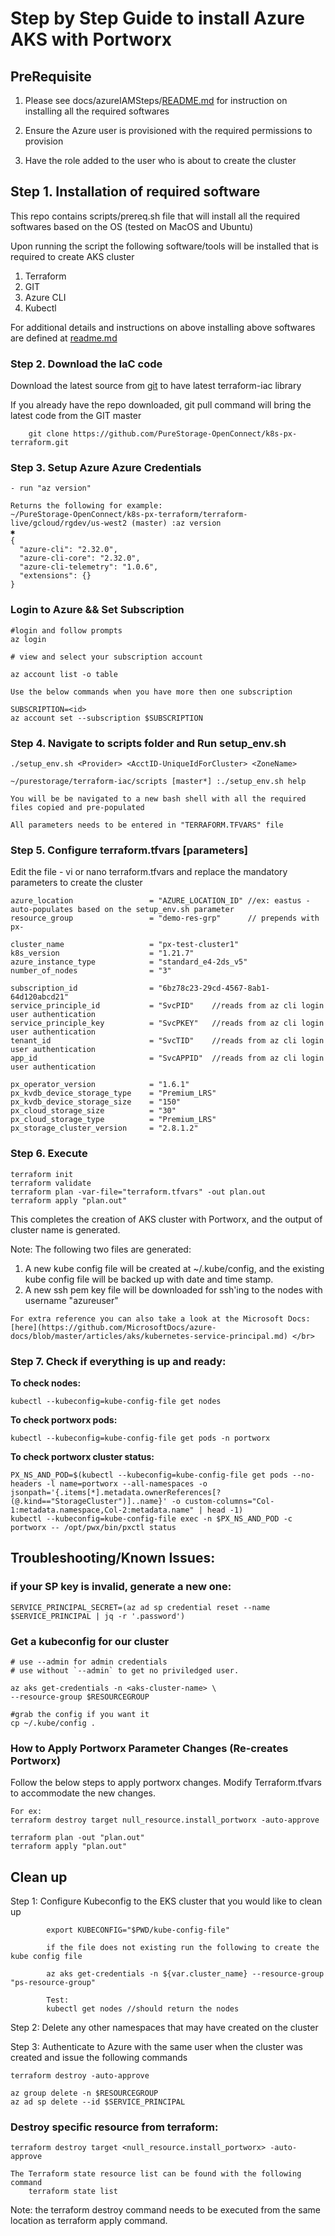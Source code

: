 # Step by Step Guide to install Azure AKS with Portworx

## PreRequisite

1. Please see docs/azureIAMSteps/[README.md](../azureIAMSteps/README.md) for instruction on installing all the required softwares
   
2. Ensure the Azure user is provisioned with the required permissions to provision
   
3. Have the role added to the user who is about to create the cluster


## Step 1. Installation of required software

This repo contains scripts/prereq.sh file that will install all the required softwares based on the OS (tested on MacOS and Ubuntu)

Upon running the script the following software/tools will be installed that is required to create AKS cluster

1. Terraform
2. GIT
3. Azure CLI
4. Kubectl

For additional details and instructions on above installing above softwares are defined at [readme.md](../../README.md)


### Step 2. Download the IaC code

Download the latest source from [git](https://github.com/PureStorage-OpenConnect/k8s-px-terraform.git) to have latest terraform-iac library

If you already have the repo downloaded, git pull command will bring the latest code from the GIT master

```
    git clone https://github.com/PureStorage-OpenConnect/k8s-px-terraform.git
```

### Step 3. Setup Azure Azure Credentials

```
- run "az version"

Returns the following for example:
~/PureStorage-OpenConnect/k8s-px-terraform/terraform-live/gcloud/rgdev/us-west2 (master) :az version                                                             ✱
{
  "azure-cli": "2.32.0",
  "azure-cli-core": "2.32.0",
  "azure-cli-telemetry": "1.0.6",
  "extensions": {}
}
```

### Login to Azure && Set Subscription

```
#login and follow prompts
az login 

# view and select your subscription account

az account list -o table

Use the below commands when you have more then one subscription

SUBSCRIPTION=<id>
az account set --subscription $SUBSCRIPTION   

```

### Step 4. Navigate to scripts folder and Run setup_env.sh <param1> <param2> <param3>

```
./setup_env.sh <Provider> <AcctID-UniqueIdForCluster> <ZoneName>

~/purestorage/terraform-iac/scripts [master*] :./setup_env.sh help 

You will be be navigated to a new bash shell with all the required files copied and pre-populated

All parameters needs to be entered in "TERRAFORM.TFVARS" file

```
### Step 5. Configure terraform.tfvars [parameters]

Edit the file - vi or nano terraform.tfvars and replace the mandatory parameters to create the cluster

```
azure_location                 = "AZURE_LOCATION_ID" //ex: eastus - auto-populates based on the setup_env.sh parameter
resource_group                 = "demo-res-grp"      // prepends with px-

cluster_name                   = "px-test-cluster1"
k8s_version                    = "1.21.7"
azure_instance_type            = "standard_e4-2ds_v5"
number_of_nodes                = "3"

subscription_id                = "6bz78c23-29cd-4567-8ab1-64d120abcd21"
service_principle_id           = "SvcPID"    //reads from az cli login user authentication
service_principle_key          = "SvcPKEY"   //reads from az cli login user authentication
tenant_id                      = "SvcTID"    //reads from az cli login user authentication
app_id                         = "SvcAPPID"  //reads from az cli login user authentication

px_operator_version            = "1.6.1"
px_kvdb_device_storage_type    = "Premium_LRS"
px_kvdb_device_storage_size    = "150"
px_cloud_storage_size          = "30"
px_cloud_storage_type          = "Premium_LRS"
px_storage_cluster_version     = "2.8.1.2"

```

### Step 6. Execute

```
terraform init
terraform validate
terraform plan -var-file="terraform.tfvars" -out plan.out
terraform apply "plan.out"
```

This completes the creation of AKS cluster with Portworx, and the output of cluster name is generated.

Note: 
The following two files are generated:

1. A new kube config file will be created at ~/.kube/config, and the existing kube config file will be backed up with date and time stamp.
2. A new ssh pem key file will be downloaded for ssh'ing to the nodes with username "azureuser"

```
For extra reference you can also take a look at the Microsoft Docs: [here](https://github.com/MicrosoftDocs/azure-docs/blob/master/articles/aks/kubernetes-service-principal.md) </br>
```


###  Step 7. Check if everything is up and ready:

**To check nodes:**

	kubectl --kubeconfig=kube-config-file get nodes                          

**To check portworx pods:**

	kubectl --kubeconfig=kube-config-file get pods -n portworx 

**To check portworx cluster status:**

	PX_NS_AND_POD=$(kubectl --kubeconfig=kube-config-file get pods --no-headers -l name=portworx --all-namespaces -o jsonpath='{.items[*].metadata.ownerReferences[?(@.kind=="StorageCluster")]..name}' -o custom-columns="Col-1:metadata.namespace,Col-2:metadata.name" | head -1)
	kubectl --kubeconfig=kube-config-file exec -n $PX_NS_AND_POD -c portworx -- /opt/pwx/bin/pxctl status

   
## Troubleshooting/Known Issues:

### if your SP key is invalid, generate a new one:

```
SERVICE_PRINCIPAL_SECRET=(az ad sp credential reset --name $SERVICE_PRINCIPAL | jq -r '.password')
```


### Get a kubeconfig for our cluster

```
# use --admin for admin credentials
# use without `--admin` to get no priviledged user.

az aks get-credentials -n <aks-cluster-name> \
--resource-group $RESOURCEGROUP

#grab the config if you want it
cp ~/.kube/config .

```

### How to Apply Portworx Parameter Changes (Re-creates Portworx)

Follow the below steps to apply portworx changes. Modify Terraform.tfvars to accommodate the new changes.

```
For ex:
terraform destroy target null_resource.install_portworx -auto-approve

terraform plan -out "plan.out"
terraform apply "plan.out"
```

## Clean up 

Step 1: 
Configure Kubeconfig to the EKS cluster that you would like to clean up

```
        export KUBECONFIG="$PWD/kube-config-file"

        if the file does not existing run the following to create the kube config file

        az aks get-credentials -n ${var.cluster_name} --resource-group "ps-resource-group"

        Test: 
        kubectl get nodes //should return the nodes
```

Step 2: Delete any other namespaces that may have created on the cluster

Step 3: Authenticate to Azure with the same user when the cluster was created and issue the following commands 

```
terraform destroy -auto-approve

az group delete -n $RESOURCEGROUP
az ad sp delete --id $SERVICE_PRINCIPAL

```
### Destroy specific resource from terraform:

```
terraform destroy target <null_resource.install_portworx> -auto-approve

The Terraform state resource list can be found with the following command
	terraform state list
```

Note: the terraform destroy command needs to be executed from the same location as terraform apply command. 
